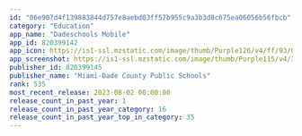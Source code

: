 ```yaml
---
id: "06e907d4f139883844d757e8aebd03ff57b955c9a3b3d8c675ea06056b56fbcb"
category: "Education"
app_name: "Dadeschools Mobile"
app_id: 820399142
app_icon: https://is1-ssl.mzstatic.com/image/thumb/Purple126/v4/ff/93/0a/ff930ac4-07d6-5519-c6eb-7c1ea8a04dec/AppIcon-0-0-1x_U007emarketing-0-0-0-10-0-0-sRGB-0-0-0-GLES2_U002c0-512MB-85-220-0-0.png/1024x1024bb.png
app_screenshot: https://is1-ssl.mzstatic.com/image/thumb/Purple115/v4/33/ab/ee/33abee3c-dd31-9c42-d7cd-bba7356a468d/tns.vaidoyzn.png/1242x2688bb.png
publisher_id: 820399145
publisher_name: "Miami-Dade County Public Schools"
rank: 535
most_recent_release: 2023-08-02 00:00:00
release_count_in_past_year: 1
release_count_in_past_year_category: 16
release_count_in_past_year_top_in_category: 35
---
```

